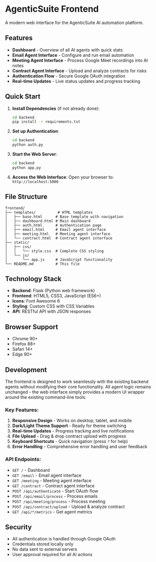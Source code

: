 # AgenticSuite Frontend

A modern web interface for the AgenticSuite AI automation platform.

## Features

- **Dashboard** - Overview of all AI agents with quick stats
- **Email Agent Interface** - Configure and run email automation
- **Meeting Agent Interface** - Process Google Meet recordings into AI notes
- **Contract Agent Interface** - Upload and analyze contracts for risks
- **Authentication Flow** - Secure Google OAuth integration
- **Real-time Updates** - Live status updates and progress tracking

## Quick Start

1. **Install Dependencies** (if not already done):
   ```bash
   cd backend
   pip install -r requirements.txt
   ```

2. **Set up Authentication**:
   ```bash
   cd backend
   python auth.py
   ```

3. **Start the Web Server**:
   ```bash
   cd backend
   python app.py
   ```

4. **Access the Web Interface**:
   Open your browser to: `http://localhost:5000`

## File Structure

```
frontend/
├── templates/          # HTML templates
│   ├── base.html      # Base template with navigation
│   ├── dashboard.html # Main dashboard
│   ├── auth.html      # Authentication page
│   ├── email.html     # Email agent interface
│   ├── meeting.html   # Meeting agent interface
│   └── contract.html  # Contract agent interface
├── static/
│   ├── css/
│   │   └── style.css  # Complete CSS styling
│   └── js/
│       └── app.js     # JavaScript functionality
└── README.md          # This file
```

## Technology Stack

- **Backend**: Flask (Python web framework)
- **Frontend**: HTML5, CSS3, JavaScript (ES6+)
- **Icons**: Font Awesome 6
- **Styling**: Custom CSS with CSS Variables
- **API**: RESTful API with JSON responses

## Browser Support

- Chrome 90+
- Firefox 88+
- Safari 14+
- Edge 90+

## Development

The frontend is designed to work seamlessly with the existing backend agents without modifying their core functionality. All agent logic remains unchanged - the web interface simply provides a modern UI wrapper around the existing command-line tools.

### Key Features:

1. **Responsive Design** - Works on desktop, tablet, and mobile
2. **Dark/Light Theme Support** - Ready for theme switching
3. **Real-time Updates** - Progress tracking and live notifications
4. **File Upload** - Drag & drop contract upload with progress
5. **Keyboard Shortcuts** - Quick navigation (press `?` for help)
6. **Error Handling** - Comprehensive error handling and user feedback

### API Endpoints:

- `GET /` - Dashboard
- `GET /email` - Email agent interface  
- `GET /meeting` - Meeting agent interface
- `GET /contract` - Contract agent interface
- `POST /api/authenticate` - Start OAuth flow
- `POST /api/email/process` - Process emails
- `POST /api/meeting/process` - Process meeting
- `POST /api/contract/upload` - Upload & analyze contract
- `GET /api/*/metrics` - Get agent metrics

## Security

- All authentication is handled through Google OAuth
- Credentials stored locally only
- No data sent to external servers
- User approval required for all AI actions